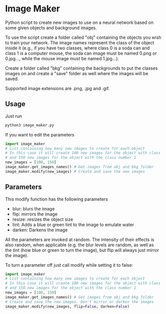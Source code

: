 # Image Maker
Python script to create new images to use on a neural network based on some given objects and background images.

To use the script create a folder called "obj" containing the objects you wish to train your network. The image names represent the class of the object inside it (e.g., if you have two classes, where class 0 is a soda can and class 1 is a computer mouse, the soda can image must be named 0.png or 0.jpg..., while the mouse image must be named 1.jpg...).

Create a folder called "bkg" containing the backgrounds to put the classes images on and create a "save" folder as well where the images will be saved.

Supported image extensions are .png, .jpg and .gif.

## Usage
Just run 
```bash
python3 image_maker.py
```

If you want to edit the parameters
```python
import image_maker
# List containing how many new images to create for each object
# In this case it will create 100 new images for the object with class number 0
# and 150 new images for the object with the class number 1
new_images = [100, 150] 
image_maker.get_images_names() # Get images from obj and bkg folder
image_maker.modify(new_images) # Create and save the new images
```

## Parameters
This modify function has the following parameters

* blur: blurs the image
* flip: mirrors the image
* resize: resizes the object size
* tint: Adds a blue or green tint to the image to emulate water
* darken: Darkens the image

All the parameters are invoked at random. The intensity of their effects is also random, when applicable (e.g. the blur levels are random, as well as the tint (how blue or green to turn the image), but flip will always just mirror the image).

To turn a parameter off just call modify while setting it to false:

```python
import image_maker
# List containing how many new images to create for each object
# In this case it will create 100 new images for the object with class number 0
# and 150 new images for the object with the class number 1
new_images = [100, 150] 
image_maker.get_images_names() # Get images from obj and bkg folder
# Create and save the new images. Don't mirror or darken the images
image_maker.modify(new_images, flip=False, darken=False) 
```